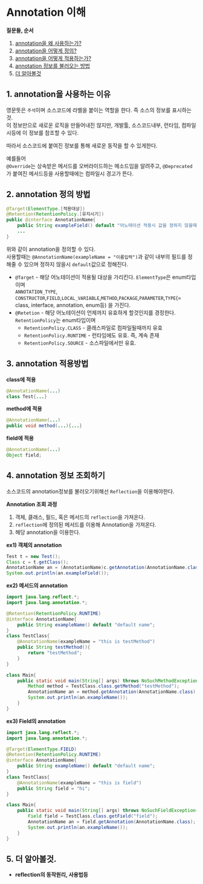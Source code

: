 # Annotation 이해  
  
__질문들, 순서__
1. [annotation을 왜 사용하는가?](#link1)
2. [annotation을 어떻게 정의?](#link2)
3. [annotation을 어떻게 적용하는가?](#link3)
4. [annotation 정보를 불러오는 방법](#link4)
5. [더 알아볼것](#link5)
  
## 1. annotation을 사용하는 이유<a name="link1"></a>
영문뜻은 `주석`이며 소스코드에 라벨을 붙이는 역할을 한다. 즉 소스의 정보를 표시하는것.  
이 정보만으로 새로운 로직을 만들어내진 않지만,
개발툴, 소스코드내부, 런타임, 컴파일시등에 이 정보를 참조할 수 있다.  
  
따라서 소스코드에 붙여진 정보를 통해 새로운 동작을 할 수 있게한다.  

예를들어  
`@Override`는 상속받은 메서드를 오버라이드하는 메소드임을 알려주고,
`@Deprecated`가 붙여진 메서드등을 사용할때에는 컴파일시 경고가 뜬다.

## 2. annotation 정의 방법<a name="link2"></a>
```java
@Target(ElementType.[적용대상])
@Retention(RetentionPolicy.[유지시기])
public @interface AnnotationName{
    public String exampleField() default "어노태이션 적용시 값을 정하지 않을때 d_efault 값";
    ...
}
```
위와 같이 annotation을 정의할 수 있다.  
사용할때는 `@AnnotationName(exampleName = "이름입력")`과 같이 내부의 필드를 정해줄 수 있으며 정하지 않을시 `default`값으로 정해진다.  
  
* `@Target` - 해당 어노테이션이 적용될 대상을 가리킨다. `ElementType`은 enum타입이며  
`ANNOTATION_TYPE`, `CONSTRUCTOR`,`FIELD`,`LOCAL_VARIABLE`,`METHOD`,`PACKAGE`,`PARAMETER`,`TYPE`(= class, interface, annotation, enum등) 을 가진다.
* `@Retetion` - 해당 어노테이션이 언제까지 유효하게 할것인지를 경정한다.
`RetentionPolicy`는 enum타입이며
    * `RetentionPolicy.CLASS` - 클래스파일로 컴파일될때까지 유효
    * `RetentionPolicy.RUNTIME` - 런타임에도 유효. 즉, 계속 존재
    * `RetentionPolicy.SOURCE` - 소스파일에서만 유효.
## 3. annotation 적용방법<a name="link3"></a>
__class에 적용__
```java
@AnnotationName(...)
class Test{...}
```
__method에 적용__
```java
@AnnotationName(...)
public void method(...){...}
```
__field에 적용__
```java
@AnnotationName(...)
Object field;
```
  
## 4. annotation 정보 조회하기<a name="link4"></a>
소스코드의 annotation정보를 불러오기위해선 `Reflection`을 이용해야한다.  
  
__Annotation 조회 과정__
1. 객체, 클래스, 필드, 혹은 메서드의 `reflection`을 가져온다.
2. `reflection`에 정의된 메서드를 이용해 Annotation을 가져온다.
3. 해당 annotation을 이용한다.
   
__ex1) 객체의 annotation__
```java
Test t = new Test();
Class c = t.getClass();
AnnotationName an = (AnnotationName)c.getAnnotation(AnnotationName.class);
System.out.println(an.exampleField());
```

__ex2) 메서드의 annotation__
```java
import java.lang.reflect.*;
import java.lang.annotation.*;

@Retention(RetentionPolicy.RUNTIME)
@interface AnnotationName{
    public String exampleName() default "default name";
}
class TestClass{
    @AnnotationName(exampleName = "this is testMethod")
    public String testMethod(){
        return "testMethod";
    }
}

class Main{
    public static void main(String[] args) throws NoSuchMethodException{
        Method method = TestClass.class.getMethod("testMethod");
        AnnotationName an = method.getAnnotation(AnnotationName.class);
        System.out.println(an.exampleName());
    }
}
```

__ex3) Field의 annotation__
```java
import java.lang.reflect.*;
import java.lang.annotation.*;

@Target(ElementType.FIELD)
@Retention(RetentionPolicy.RUNTIME)
@interface AnnotationName{
    public String exampleName() default "default name";
}
class TestClass{
    @AnnotationName(exampleName = "this is field")
    public String field = "hi";
}

class Main{
    public static void main(String[] args) throws NoSuchFieldException{
        Field field = TestClass.class.getField("field");
        AnnotationName an = field.getAnnotation(AnnotationName.class);
        System.out.println(an.exampleName());
    }
}
```
  
## 5. 더 알아볼것.<a name="link5"></a>
* __reflection의 동작원리, 사용법등__